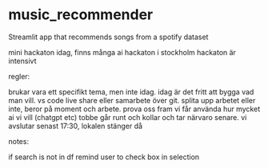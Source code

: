 # music_recommender
Streamlit app that recommends songs from a spotify dataset




mini hackaton idag, finns många ai hackaton i stockholm
hackaton är intensivt


regler:

brukar vara ett specifikt tema, men inte idag.
idag är det fritt att bygga vad man vill.
vs code live share eller samarbete över git.
splita upp arbetet eller inte, beror på moment och arbete. prova oss fram
vi får använda hur mycket ai vi vill (chatgpt etc)
tobbe går runt och kollar och tar närvaro senare.
vi avslutar senast 17:30, lokalen stänger då




notes:

if search is not in df
remind user to check box in selection
